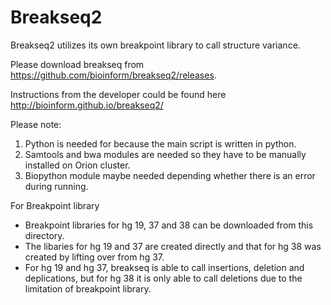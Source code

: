 # Breakseq2

Breakseq2 utilizes its own breakpoint library to call structure variance. 

Please download breakseq from https://github.com/bioinform/breakseq2/releases.

Instructions from the developer could be found here http://bioinform.github.io/breakseq2/

Please note:

  1. Python is needed for because the main script is written in python.
  2. Samtools and bwa modules are needed so they have to be manually installed on Orion cluster.
  3. Biopython module maybe needed depending whether there is an error during running.

For Breakpoint library
  - Breakpoint libraries for hg 19, 37 and 38 can be downloaded from this directory.
  - The libaries for hg 19 and 37 are created directly and that for hg 38 was created by lifting over from hg 37.
  - For hg 19 and hg 37, breakseq is able to call insertions, deletion and deplications, but for hg 38 it is only able to call deletions due to the limitation of breakpoint library.
